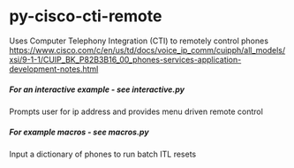 # py-cisco-cti-remote

Uses Computer Telephony Integration (CTI) to remotely control phones
https://www.cisco.com/c/en/us/td/docs/voice_ip_comm/cuipph/all_models/xsi/9-1-1/CUIP_BK_P82B3B16_00_phones-services-application-development-notes.html

##### For an interactive example - see interactive.py
Prompts user for ip address and provides menu driven remote control

##### For example macros - see macros.py
Input a dictionary of phones to run batch ITL resets